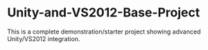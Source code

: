 Unity-and-VS2012-Base-Project
=============================

This is a complete demonstration/starter project showing advanced Unity/VS2012 integration.